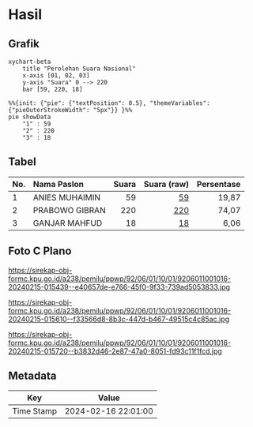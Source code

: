# Hasil

## Grafik

```mermaid
xychart-beta
    title "Perolehan Suara Nasional"
    x-axis [01, 02, 03]
    y-axis "Suara" 0 --> 220
    bar [59, 220, 18]
```

```mermaid
%%{init: {"pie": {"textPosition": 0.5}, "themeVariables": {"pieOuterStrokeWidth": "5px"}} }%%
pie showData
    "1" : 59
    "2" : 220
    "3" : 18
```

## Tabel

| No. | Nama Paslon    | Suara | Suara (raw) | Persentase |
|:--- |:-------------- | -----:| -----------:| ----------:|
| 1   | ANIES MUHAIMIN | 59    | [59][p-1]   | 19,87      |
| 2   | PRABOWO GIBRAN | 220   | [220][p-2]  | 74,07      |
| 3   | GANJAR MAHFUD  | 18    | [18][p-3]   | 6,06       |


[p-1]: https://github.com/gigit-pemilu/pemilu-2024/blob/main/pilpres/hitung-suara/sub/92-papua-barat/sub/06-teluk-bintuni/sub/01-bintuni/sub/1001-bintuni-timur/sub/016-tps/sub/paslon-1.txt
[p-2]: https://github.com/gigit-pemilu/pemilu-2024/blob/main/pilpres/hitung-suara/sub/92-papua-barat/sub/06-teluk-bintuni/sub/01-bintuni/sub/1001-bintuni-timur/sub/016-tps/sub/paslon-2.txt
[p-3]: https://github.com/gigit-pemilu/pemilu-2024/blob/main/pilpres/hitung-suara/sub/92-papua-barat/sub/06-teluk-bintuni/sub/01-bintuni/sub/1001-bintuni-timur/sub/016-tps/sub/paslon-3.txt

## Foto C Plano

https://sirekap-obj-formc.kpu.go.id/a238/pemilu/ppwp/92/06/01/10/01/9206011001016-20240215-015439--e40657de-e766-45f0-9f33-739ad5053833.jpg

https://sirekap-obj-formc.kpu.go.id/a238/pemilu/ppwp/92/06/01/10/01/9206011001016-20240215-015610--f33566d8-8b3c-447d-b467-49515c4c85ac.jpg

https://sirekap-obj-formc.kpu.go.id/a238/pemilu/ppwp/92/06/01/10/01/9206011001016-20240215-015720--b3832d46-2e87-47a0-8051-fd93c11f1fcd.jpg


## Metadata

| Key        | Value               |
| ---------- | ------------------- |
| Time Stamp | 2024-02-16 22:01:00 |



